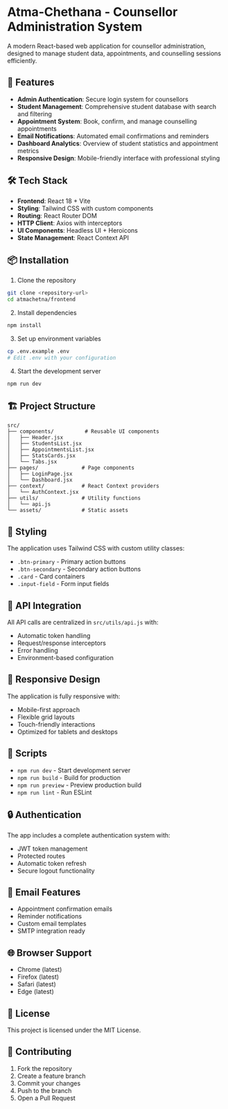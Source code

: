 # Atma-Chethana - Counsellor Administration System

A modern React-based web application for counsellor administration, designed to manage student data, appointments, and counselling sessions efficiently.

## 🚀 Features

- **Admin Authentication**: Secure login system for counsellors
- **Student Management**: Comprehensive student database with search and filtering
- **Appointment System**: Book, confirm, and manage counselling appointments
- **Email Notifications**: Automated email confirmations and reminders
- **Dashboard Analytics**: Overview of student statistics and appointment metrics
- **Responsive Design**: Mobile-friendly interface with professional styling

## 🛠️ Tech Stack

- **Frontend**: React 18 + Vite
- **Styling**: Tailwind CSS with custom components
- **Routing**: React Router DOM
- **HTTP Client**: Axios with interceptors
- **UI Components**: Headless UI + Heroicons
- **State Management**: React Context API

## 📦 Installation

1. Clone the repository
```bash
git clone <repository-url>
cd atmachetna/frontend
```

2. Install dependencies
```bash
npm install
```

3. Set up environment variables
```bash
cp .env.example .env
# Edit .env with your configuration
```

4. Start the development server
```bash
npm run dev
```

## 🏗️ Project Structure

```
src/
├── components/          # Reusable UI components
│   ├── Header.jsx
│   ├── StudentsList.jsx
│   ├── AppointmentsList.jsx
│   ├── StatsCards.jsx
│   └── Tabs.jsx
├── pages/              # Page components
│   ├── LoginPage.jsx
│   └── Dashboard.jsx
├── context/            # React Context providers
│   └── AuthContext.jsx
├── utils/              # Utility functions
│   └── api.js
└── assets/             # Static assets
```

## 🎨 Styling

The application uses Tailwind CSS with custom utility classes:
- `.btn-primary` - Primary action buttons
- `.btn-secondary` - Secondary action buttons
- `.card` - Card containers
- `.input-field` - Form input fields

## 🔌 API Integration

All API calls are centralized in `src/utils/api.js` with:
- Automatic token handling
- Request/response interceptors
- Error handling
- Environment-based configuration

## 📱 Responsive Design

The application is fully responsive with:
- Mobile-first approach
- Flexible grid layouts
- Touch-friendly interactions
- Optimized for tablets and desktops

## 🚦 Scripts

- `npm run dev` - Start development server
- `npm run build` - Build for production
- `npm run preview` - Preview production build
- `npm run lint` - Run ESLint

## 🔒 Authentication

The app includes a complete authentication system with:
- JWT token management
- Protected routes
- Automatic token refresh
- Secure logout functionality

## 📧 Email Features

- Appointment confirmation emails
- Reminder notifications
- Custom email templates
- SMTP integration ready

## 🌐 Browser Support

- Chrome (latest)
- Firefox (latest)
- Safari (latest)
- Edge (latest)

## 📄 License

This project is licensed under the MIT License.

## 🤝 Contributing

1. Fork the repository
2. Create a feature branch
3. Commit your changes
4. Push to the branch
5. Open a Pull Request
